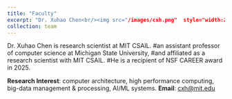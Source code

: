 ```yaml
---
title: "Faculty"
excerpt: "Dr. Xuhao Chen<br/><img src="/images/cxh.png"  style="width:260px;height:260px;">"
collection: team
---
```


Dr. Xuhao Chen is research scientist at MIT CSAIL.
#an assistant professor of computer science at Michigan State University,
#and affiliated as a research scientist with MIT CSAIL.
#He is a recipient of NSF CAREER award in 2025.

**Research Interest**: computer architecture, high performance computing, big-data management & processing, AI/ML systems.
**Email**: cxh@mit.edu
